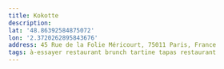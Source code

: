 ```yaml
---
title: Kokotte
description:
lat: '48.86392584875072'
lon: '2.3720262895843676'
address: 45 Rue de la Folie Méricourt, 75011 Paris, France
tags: à-essayer restaurant brunch tartine tapas restaurant
---
```

